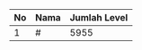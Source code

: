 | No | Nama            | Jumlah Level |
|----|-----------------|--------------|
| 1  | #    |    5955        |
